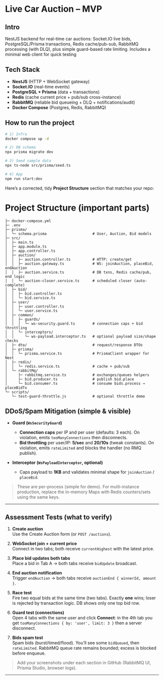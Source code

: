 # Live Car Auction – MVP 

## Intro
NestJS backend for real-time car auctions: Socket.IO live bids, PostgreSQL/Prisma transactions, Redis cache/pub-sub, RabbitMQ processing (with DLQ), plus simple guard-based rate limiting. Includes a minimal web client for quick testing

## Tech Stack

- **NestJS** (HTTP + WebSocket gateway)
- **Socket.IO** (real-time events)
- **PostgreSQL + Prisma** (data + transactions)
- **Redis** (cache current price + pub/sub cross-instance)
- **RabbitMQ** (reliable bid queueing + DLQ + notifications/audit)
- **Docker Compose** (Postgres, Redis, RabbitMQ)

## How to run the project

```bash
# 1) Infra
docker compose up -d

# 2) DB schema
npx prisma migrate dev

# 3) Seed sample data 
npx ts-node src/prisma/seed.ts

# 4) App
npm run start:dev
```

Here’s a corrected, tidy **Project Structure** section that matches your repo:

# Project Structure (important parts)

```
├─ docker-compose.yml
├─ .env
├─ prisma/
│  └─ schema.prisma                     # User, Auction, Bid models
├─ src/
│  ├─ main.ts
│  ├─ app.module.ts
│  ├─ app.controller.ts
│  ├─ auction/
│  │  ├─ auction.controller.ts          # HTTP: create/get
│  │  ├─ auction.gateway.ts             # WS: joinAuction, placeBid, endAuction
│  │  ├─ auction.service.ts             # DB txns, Redis cache/pub, end logic
│  │  └─ auction-closer.service.ts      # scheduled closer (auto-complete)
│  ├─ bid/
│  │  ├─ bid.controller.ts
│  │  └─ bid.service.ts
│  ├─ user/
│  │  ├─ user.controller.ts
│  │  └─ user.service.ts
│  ├─ common/
│  │  ├─ guards/
│  │  │  └─ ws-security.guard.ts        # connection caps + bid throttling
│  │  └─ interceptors/
│  │     └─ ws-payload.interceptor.ts   # optional payload size/shape checks
│  ├─ dto/                              # request/response DTOs
│  ├─ prisma/
│  │  └─ prisma.service.ts              # PrismaClient wrapper for Nest
│  ├─ redis/
│  │  └─ redis.service.ts               # cache + pub/sub
│  └─ rabbitMq/
│     ├─ rabbitmq.service.ts            # exchanges/queues helpers
│     ├─ bid.producer.ts                # publish bid.place
│     └─ bid.consumer.ts                # consume bids.process → placeBidTx
└─ scripts/
   └─ test-guard-throttle.js            # optional throttle demo
```


## DDoS/Spam Mitigation (simple & visible)

- **Guard (`WsSecurityGuard`)**
  - **Connection caps** per IP and per user (defaults: 3 each). On violation, emits `tooManyConnections` then disconnects.
  - **Bid throttling** per user/IP: **5/sec** and **20/10s** (tweak constants). On violation, emits `rateLimited` and blocks the handler (no RMQ publish).

- **Interceptor (`WsPayloadInterceptor`, optional)**
  - Caps payload to **1KB** and validates minimal shape for `joinAuction` / `placeBid`.

> These are per-process (simple for demo). For multi-instance production, replace the in-memory Maps with Redis counters/sets using the same keys.

---

## Assessment Tests (what to verify)

1. **Create auction**  
   Use the Create Auction form (or `POST /auctions`).

2. **WebSocket join + current price**  
   Connect in two tabs; both receive `currentHighest` with the latest price.

3. **Place bid updates both tabs**  
   Place a bid in Tab A → both tabs receive `bidUpdate` broadcast.

4. **End auction notification**  
   Trigger `endAuction` → both tabs receive `auctionEnd { winnerId, amount }`.

5. **Race test**  
   Fire two equal bids at the same time (two tabs). Exactly **one** wins;
   loser is rejected by transaction logic. DB shows only one top bid row.

6. **Guard test (connections)**  
   Open 4 tabs with the same user and click **Connect**: in the 4th tab you get
   `tooManyConnections { by: 'user', limit: 3 }` then a server disconnect.

7. **Bids spam test**  
   Spam bids (burst/timed/flood). You’ll see some `bidQueued`, then `rateLimited`.
   RabbitMQ queue rate remains bounded; excess is blocked before enqueue.

> Add your screenshots under each section in GitHub (RabbitMQ UI, Prisma Studio, browser logs).

---


